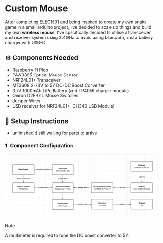 # Custom Mouse

After completing ELEC1601 and being inspired to create my own snake game in a small arduino project, I've decided to scale up things and build my own **wireless mouse**. I've specifically decided to utilise a transceiver and receiver system using 2.4GHz to avoid using bluetooth, and a battery charger with USB-C.

## ⚙️ **Components Needed**
- Raspberry Pi Pico
- PAW3395 Optical Mouse Sensor
- NRF24L01+ Transceiver
- MT3608 2-24V to 5V DC-DC Boost Converter
- 3.7V 1000mAh LiPo Battery (and TP4056 charger module)
- Omron D2F-01L Mouse Switches
- Jumper Wires
- USB receiver for NRF24L01+ (CH340 USB Module)

## 🔧 **Setup Instructions**
- unfinished :( still waiting for parts to arrive

### 1. **Component Configuration**
![component configuration uml diagram](images/mouse%20component%20config.png)

> [!NOTE]
> A multimeter is required to tune the DC boost converter to 5V.
